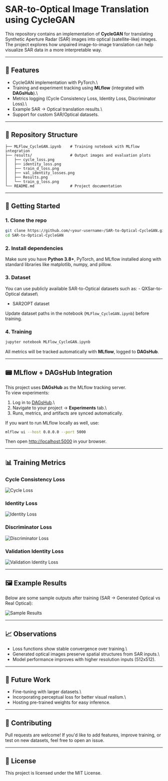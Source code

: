 # SAR-to-Optical Image Translation using CycleGAN

This repository contains an implementation of **CycleGAN** for
translating Synthetic Aperture Radar (SAR) images into optical
(satellite-like) images.\
The project explores how unpaired image-to-image translation can help
visualize SAR data in a more interpretable way.

------------------------------------------------------------------------

## 📌 Features

-   CycleGAN implementation with PyTorch.\
-   Training and experiment tracking using **MLflow** (integrated with
    **DAGsHub**).\
-   Metrics logging (Cycle Consistency Loss, Identity Loss,
    Discriminator Loss).\
-   Example SAR → Optical translation results.\
-   Support for custom SAR/Optical datasets.

------------------------------------------------------------------------

## 📂 Repository Structure

    ├── MLFlow_CycleGAN.ipynb    # Training notebook with MLflow integration
    ├── results/                 # Output images and evaluation plots
    │   ├── cycle_loss.png
    │   ├── identity_loss.png
    │   ├── train_d_loss.png
    │   ├── val_identity_losses.png
    │   ├── Results.png
    │   └── train_g_loss.png
    └── README.md                # Project documentation

------------------------------------------------------------------------

## 🚀 Getting Started

### 1. Clone the repo

``` bash
git clone https://github.com/<your-username>/SAR-to-Optical-CycleGAN.git
cd SAR-to-Optical-CycleGAN
```

### 2. Install dependencies

Make sure you have **Python 3.8+**, PyTorch, and MLflow installed along
with standard libraries like matplotlib, numpy, and pillow.

### 3. Dataset

You can use publicly available SAR-to-Optical datasets such as: -
QXSar-to-Optical dataset\
- SAR2OPT dataset

Update dataset paths in the notebook (`MLFlow_CycleGAN.ipynb`) before
training.

### 4. Training

``` bash
jupyter notebook MLFlow_CycleGAN.ipynb
```

All metrics will be tracked automatically with **MLflow**, logged to
**DAGsHub**.

------------------------------------------------------------------------

## 📟 MLflow + DAGsHub Integration

This project uses **DAGsHub** as the MLflow tracking server.\
To view experiments:

1.  Log in to [DAGsHub](https://dagshub.com).\
2.  Navigate to your project → **Experiments** tab.\
3.  Runs, metrics, and artifacts are synced automatically.

If you want to run MLflow locally as well, use:

``` bash
mlflow ui --host 0.0.0.0 --port 5000
```

Then open <http://localhost:5000> in your browser.

------------------------------------------------------------------------

## 📊 Training Metrics

### Cycle Consistency Loss

![Cycle Loss](results/cycle_loss.png)

### Identity Loss

![Identity Loss](results/identity_loss.png)

### Discriminator Loss

![Discriminator Loss](results/train_d_loss.png)

### Validation Identity Loss

![Validation Identity Loss](results/val_identity_losses.png)

------------------------------------------------------------------------

## 🖼 Example Results

Below are some sample outputs after training (SAR → Generated Optical vs
Real Optical):

![Sample Results](results/Result.png)

------------------------------------------------------------------------

## 📈 Observations

-   Loss functions show stable convergence over training.\
-   Generated optical images preserve spatial structures from SAR
    inputs.\
-   Model performance improves with higher resolution inputs (512x512).

------------------------------------------------------------------------

## 🔮 Future Work

-   Fine-tuning with larger datasets.\
-   Incorporating perceptual loss for better visual realism.\
-   Hosting pre-trained weights for easy inference.

------------------------------------------------------------------------

## 🤝 Contributing

Pull requests are welcome! If you'd like to add features, improve
training, or test on new datasets, feel free to open an issue.

------------------------------------------------------------------------

## 📜 License

This project is licensed under the MIT License.
